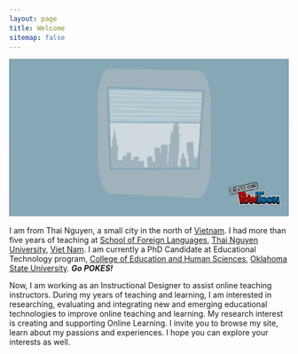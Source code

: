 ```yaml
---
layout: page
title: Welcome
sitemap: false
---
```


<p align="center"> <img src="/assets/img/introduciton.gif">  </p>


I am from Thai Nguyen, a small city in the north of [Vietnam](https://en.wikipedia.org/wiki/Vietnam).  I had more than five years of teaching at [School of Foreign Languages](http://en-sfl.tnu.edu.vn/), [Thai Nguyen University](http://en.tnu.edu.vn/), [Viet Nam](https://en.wikipedia.org/wiki/Vietnam). I am currently a PhD Candidate at Educational Technology program, [College of Education and Human Sciences](https://education.okstate.edu/), [Oklahoma State University](https://go.okstate.edu/). ***Go POKES!***

Now, I am working as an Instructional Designer to assist online teaching instructors.  During my years of teaching and learning, I am interested in researching, evaluating and integrating new and emerging educational technologies to improve online teaching and learning. My research interest is creating and supporting Online Learning. I invite you to browse my site, learn about my passions and experiences. I hope you can explore your interests as well.
